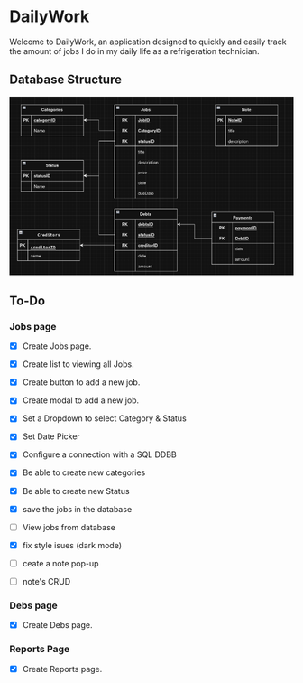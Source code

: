 # DailyWork

Welcome to DailyWork, an application designed to quickly and easily track the amount of jobs I do in my daily life as a refrigeration technician.

## Database Structure

![database Structure](assets/images/databaseStructure.png)

## To-Do

### Jobs page

- [X] Create Jobs page.

- [X] Create list to viewing all Jobs.

- [X] Create button to add a new job.

- [X] Create modal to add a new job.

- [X] Set a Dropdown to select Category & Status

- [X] Set Date Picker

- [X] Configure a connection with a SQL DDBB

- [X] Be able to create new categories

- [X] Be able to create new Status

- [X] save the jobs in the database

- [ ] View jobs from database

- [X] fix style isues (dark mode)

- [ ] ceate a note pop-up

- [ ] note's CRUD


### Debs page

- [X] Create Debs page.

### Reports Page

- [X] Create Reports page.

